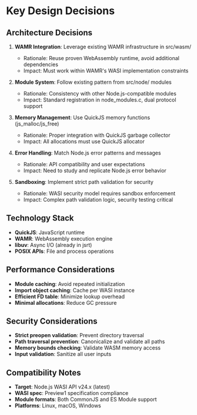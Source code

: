 # Key Design Decisions

## Architecture Decisions

1. **WAMR Integration**: Leverage existing WAMR infrastructure in src/wasm/
   - Rationale: Reuse proven WebAssembly runtime, avoid additional dependencies
   - Impact: Must work within WAMR's WASI implementation constraints

2. **Module System**: Follow existing pattern from src/node/ modules
   - Rationale: Consistency with other Node.js-compatible modules
   - Impact: Standard registration in node_modules.c, dual protocol support

3. **Memory Management**: Use QuickJS memory functions (js_malloc/js_free)
   - Rationale: Proper integration with QuickJS garbage collector
   - Impact: All allocations must use QuickJS allocator

4. **Error Handling**: Match Node.js error patterns and messages
   - Rationale: API compatibility and user expectations
   - Impact: Need to study and replicate Node.js error behavior

5. **Sandboxing**: Implement strict path validation for security
   - Rationale: WASI security model requires sandbox enforcement
   - Impact: Complex path validation logic, security testing critical

## Technology Stack

- **QuickJS**: JavaScript runtime
- **WAMR**: WebAssembly execution engine
- **libuv**: Async I/O (already in jsrt)
- **POSIX APIs**: File and process operations

## Performance Considerations

- **Module caching**: Avoid repeated initialization
- **Import object caching**: Cache per WASI instance
- **Efficient FD table**: Minimize lookup overhead
- **Minimal allocations**: Reduce GC pressure

## Security Considerations

- **Strict preopen validation**: Prevent directory traversal
- **Path traversal prevention**: Canonicalize and validate all paths
- **Memory bounds checking**: Validate WASM memory access
- **Input validation**: Sanitize all user inputs

## Compatibility Notes

- **Target**: Node.js WASI API v24.x (latest)
- **WASI spec**: Preview1 specification compliance
- **Module formats**: Both CommonJS and ES Module support
- **Platforms**: Linux, macOS, Windows
